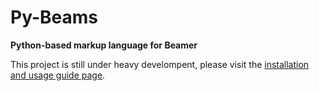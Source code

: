 # Py-Beams

**Python-based markup language for Beamer**

This project is still under heavy develompent, please visit the [installation and usage guide page](https://teonistor.github.io/py-beams/).
